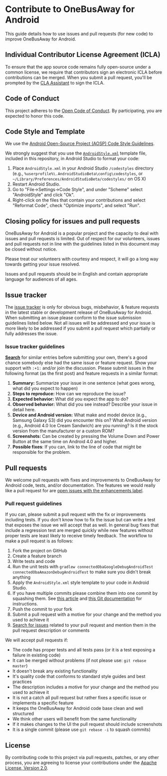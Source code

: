 # Contribute to OneBusAway for Android

This guide details how to use issues and pull requests (for new code) to improve OneBusAway for Android.

## Individual Contributor License Agreement (ICLA)

To ensure that the app source code remains fully open-source under a common license, we require that contributors sign an electronic ICLA before contributions can be merged.  When you submit a pull request, you'll be prompted by the [CLA Assistant](https://cla-assistant.io/) to sign the ICLA.

## Code of Conduct

This project adheres to the [Open Code of Conduct](http://todogroup.org/opencodeofconduct/#OneBusAway/conduct@onebusaway.org). By participating, you are expected to honor this code.

## Code Style and Template

We use the [Android Open-Source Project (AOSP) Code Style Guidelines](http://source.android.com/source/code-style.html).

We strongly suggest that you use the [`AndroidStyle.xml`](/AndroidStyle.xml) template file, included in this repository, in Android Studio to format your code:

1. Place `AndroidStyle.xml` in your Android Studio `/codestyles` directory (e.g., `%userprofile%\.AndroidStudioBeta\config\codestyles`, or `~/Library/Preferences/AndroidStudioBeta/codestyles/` on OS X)
2. Restart Android Studio.
3. Go to "File->Settings->Code Style", and under "Scheme" select "AndroidStyle" and click "Ok".
4. Right-click on the files that contain your contributions and select "Reformat Code", check "Optimize imports", and select "Run".

## Closing policy for issues and pull requests

OneBusAway for Android is a popular project and the capacity to deal with issues and pull requests is limited. Out of respect for our volunteers, issues and pull requests not in line with the guidelines listed in this document may be closed without notice.

Please treat our volunteers with courtesy and respect, it will go a long way towards getting your issue resolved.

Issues and pull requests should be in English and contain appropriate language for audiences of all ages.

## Issue tracker

The [issue tracker](https://github.com/OneBusAway/onebusaway-android/issues) is only for obvious bugs, misbehavior, & feature requests in the latest stable or development release of OneBusAway for Android. When submitting an issue please conform to the issue submission guidelines listed below. Not all issues will be addressed and your issue is more likely to be addressed if you submit a pull request which partially or fully addresses the issue.

### Issue tracker guidelines

**[Search](https://github.com/OneBusAway/onebusaway-android/search?q=&ref=cmdform&type=Issues)** for similar entries before submitting your own, there's a good chance somebody else had the same issue or feature request. Show your support with `:+1:` and/or join the discussion. Please submit issues in the following format (as the first post) and feature requests in a similar format:

1. **Summary:** Summarize your issue in one sentence (what goes wrong, what did you expect to happen)
2. **Steps to reproduce:** How can we reproduce the issue?
3. **Expected behavior:** What did you expect the app to do?
4. **Observed behavior:** What did you see instead?  Describe your issue in detail here.
5. **Device and Android version:** What make and model device (e.g., Samsung Galaxy S3) did you encounter this on?  What Android version (e.g., Android 4.0 Ice Cream Sandwich) are you running?  Is it the stock version from the manufacturer or a custom ROM?
5. **Screenshots:** Can be created by pressing the Volume Down and Power Button at the same time on Android 4.0 and higher.
6. **Possible fixes**: If you can, link to the line of code that might be responsible for the problem.

## Pull requests

We welcome pull requests with fixes and improvements to OneBusAway for Android code, tests, and/or documentation. The features we would really like a pull request for are [open issues with the enhancements label](https://github.com/OneBusAway/onebusaway-android/issues?labels=enhancement&page=1&state=open).

### Pull request guidelines

If you can, please submit a pull request with the fix or improvements including tests. If you don't know how to fix the issue but can write a test that exposes the issue we will accept that as well. In general bug fixes that include a regression test are merged quickly while new features without proper tests are least likely to receive timely feedback. The workflow to make a pull request is as follows:

1. Fork the project on GitHub
2. Create a feature branch
3. Write tests and code
4. Run the unit tests with `gradlew connectedObaGoogleDebugAndroidTest connectedObaAmazonDebugAndroidTest` to make sure you didn't break anything
5. Apply the `AndroidStyle.xml` style template to your code in Android Studio.
6. If you have multiple commits please combine them into one commit by squashing them.  See [this article](http://eli.thegreenplace.net/2014/02/19/squashing-github-pull-requests-into-a-single-commit) and [this Git documentation](http://git-scm.com/book/en/Git-Tools-Rewriting-History#Squashing-Commits) for instructions.
7. Push the commit to your fork
8. Submit a pull request with a motive for your change and the method you used to achieve it
9. [Search for issues](https://github.com/OneBusAway/onebusaway-android/search?q=&ref=cmdform&type=Issues) related to your pull request and mention them in the pull request description or comments

We will accept pull requests if:

* The code has proper tests and all tests pass (or it is a test exposing a failure in existing code)
* It can be merged without problems (if not please use: `git rebase master`)
* It doesn't break any existing functionality
* It's quality code that conforms to standard style guides and best practices
* The description includes a motive for your change and the method you used to achieve it
* It is not a catch all pull request but rather fixes a specific issue or implements a specific feature
* It keeps the OneBusAway for Android code base clean and well structured
* We think other users will benefit from the same functionality
* If it makes changes to the UI the pull request should include screenshots
* It is a single commit (please use `git rebase -i` to squash commits)

## License

By contributing code to this project via pull requests, patches, or any other process, you are agreeing to license your contributions under the [Apache License, Version 2.0](http://www.apache.org/licenses/LICENSE-2.0.html).
